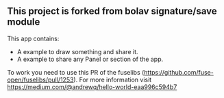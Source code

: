 ## This project is forked from bolav signature/save module

This app contains:
- A example to draw something and share it.
- A example to share any Panel or section of the app.

To work you need to use this PR of the fuselibs (https://github.com/fuse-open/fuselibs/pull/1253). 
For more information visit https://medium.com/@andrewq/hello-world-eaa996c594b7
